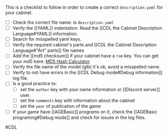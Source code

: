 This is a checklist to follow in order to create a correct `description.yaml` for your cabinet.

- [ ] Check the correct file name: is `description.yaml`
- [ ] Verify the [[YAML]] indentation. Read the [[CDL the Cabinet Description Language#YAML]] information.
- [ ] Search for misspelled yaml keys.
- [ ] Verify the required cabinet's parts and [[CDL the Cabinet Description Language#"Art" parts]] file names
- [ ] Add the [[md5 checksum]]  if your cabinet have a `rom` key. You can get your md5 here: [MD5 Hash Calculator](https://curif.github.io/AgeOfJoy-ROMCRC/index.html)
- [ ] Verify the file name of the model (glb) it's ok, avoid a misspelled name.
- [ ] Verify to not have errors in the [[CDL Debug mode#Debug information]] log file.
- [ ] Is a good practice to:
	- [ ] set the `author` key with your name information or [[Discord server]] user.
	- [ ] set the `comments` key with information about the cabinet
	- [ ] set the `year` of publication of the game
- [ ] If your game have [[AGEBasic]] programs on it, check the [[AGEBasic programing#Debug mode]] and check for issues in the log files.

#CDL 
